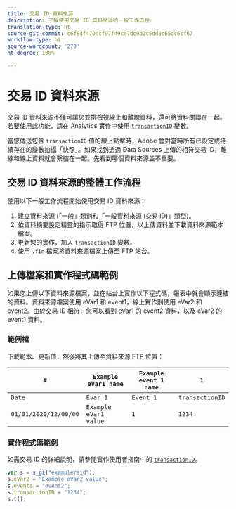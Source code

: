 ```yaml
---
title: 交易 ID 資料來源
description: 了解使用交易 ID 資料來源的一般工作流程。
translation-type: ht
source-git-commit: c6f84f470dcf97f49ce7dc9d2c5dd8c65cc6cf67
workflow-type: ht
source-wordcount: '270'
ht-degree: 100%

---
```



# 交易 ID 資料來源

交易 ID 資料來源不僅可讓您並排檢視線上和離線資料，還可將資料關聯在一起。若要使用此功能，請在 Analytics 實作中使用 [`transactionID`](/help/implement/vars/page-vars/transactionid.md) 變數。

當您傳送包含 `transactionID` 值的線上點擊時，Adobe 會對當時所有已設定或持續存在的變數拍攝「快照」。如果找到透過 Data Sources 上傳的相符交易 ID，離線和線上資料就會繫結在一起。先看到哪個資料來源並不重要。

## 交易 ID 資料來源的整體工作流程

使用以下一般工作流程開始使用交易 ID 資料來源：

1. 建立資料來源 (「一般」類別和「一般資料來源 (交易 ID)」類型)。
1. 依資料摘要設定精靈的指示取得 FTP 位置，以上傳資料並下載資料來源範本檔案。
1. 更新您的實作，加入 `transactionID` 變數。
1. 使用 `.fin` 檔案將資料來源檔案上傳至 FTP 站台。

## 上傳檔案和實作程式碼範例

如果您上傳以下資料來源檔案，並在站台上實作以下程式碼，報表中就會顯示連結的資料。資料來源檔案使用 eVar1 和 event1，線上實作則使用 eVar2 和 event2。由於交易 ID 相符，您可以看到 eVar1 的 event2 資料，以及 eVar2 的 event1 資料。

### 範例檔

下載範本、更新值，然後將其上傳至資料來源 FTP 位置：

| `#` | `Example eVar1 name` | `Example event 1 name` | `1` |
|---|---|---|---|
| `Date` | `Evar 1` | `Event 1` | `transactionID` |
| `01/01/2020/12/00/00` | `Example eVar1 value` | `1` | `1234` |

### 實作程式碼範例

如需交易 ID 的詳細說明，請參閱實作使用者指南中的 [`transactionID`](/help/implement/vars/page-vars/transactionid.md)。

```js
var s = s_gi("examplersid");
s.eVar2 = "Example eVar2 value";
s.events = "event2";
s.transactionID = "1234";
s.t();
```
